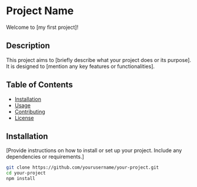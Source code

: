 # Project Name

Welcome to [my first project]!

## Description

This project aims to [briefly describe what your project does or its purpose]. It is designed to [mention any key features or functionalities]. 

## Table of Contents

- [Installation](#installation)
- [Usage](#usage)
- [Contributing](#contributing)
- [License](#license)

## Installation

[Provide instructions on how to install or set up your project. Include any dependencies or requirements.]

```bash
git clone https://github.com/yourusername/your-project.git
cd your-project
npm install
